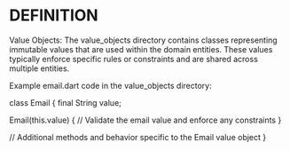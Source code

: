 # DEFINITION

Value Objects: The value_objects directory contains classes representing immutable values that are used within the domain entities. These values typically enforce specific rules or constraints and are shared across multiple entities.

Example email.dart code in the value_objects directory:

class Email {
  final String value;

  Email(this.value) {
    // Validate the email value and enforce any constraints
  }

  // Additional methods and behavior specific to the Email value object
}